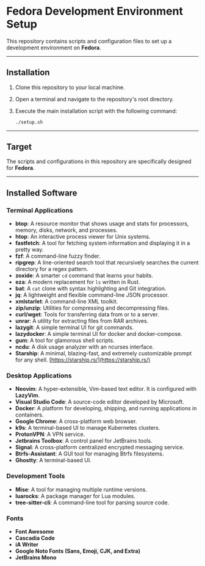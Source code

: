 # Fedora Development Environment Setup

This repository contains scripts and configuration files to set up a development environment on **Fedora**.

-----

## Installation

1. Clone this repository to your local machine.

2. Open a terminal and navigate to the repository's root directory.

3. Execute the main installation script with the following command:

    ```bash
    ./setup.sh
    ```

-----

## Target

The scripts and configurations in this repository are specifically designed for **Fedora**.

-----

## Installed Software

### Terminal Applications

* **btop**: A resource monitor that shows usage and stats for processors, memory, disks, network, and processes.
* **htop**: An interactive process viewer for Unix systems.
* **fastfetch**: A tool for fetching system information and displaying it in a pretty way.
* **fzf**: A command-line fuzzy finder.
* **ripgrep**: A line-oriented search tool that recursively searches the current directory for a regex pattern.
* **zoxide**: A smarter `cd` command that learns your habits.
* **eza**: A modern replacement for `ls` written in Rust.
* **bat**: A `cat` clone with syntax highlighting and Git integration.
* **jq**: A lightweight and flexible command-line JSON processor.
* **xmlstarlet**: A command-line XML toolkit.
* **zip/unzip**: Utilities for compressing and decompressing files.
* **curl/wget**: Tools for transferring data from or to a server.
* **unrar**: A utility for extracting files from RAR archives.
* **lazygit**: A simple terminal UI for git commands.
* **lazydocker**: A simple terminal UI for docker and docker-compose.
* **gum**: A tool for glamorous shell scripts.
* **ncdu**: A disk usage analyzer with an ncurses interface.
* **Starship**: A minimal, blazing-fast, and extremely customizable prompt for any shell. [https://starship.rs/](https://starship.rs/)

### Desktop Applications

* **Neovim**: A hyper-extensible, Vim-based text editor. It is configured with **LazyVim**.
* **Visual Studio Code**: A source-code editor developed by Microsoft.
* **Docker**: A platform for developing, shipping, and running applications in containers.
* **Google Chrome**: A cross-platform web browser.
* **k9s**: A terminal-based UI to manage Kubernetes clusters.
* **ProtonVPN**: A VPN service.
* **Jetbrains Toolbox**: A control panel for JetBrains tools.
* **Signal**: A cross-platform centralized encrypted messaging service.
* **Btrfs-Assistant**: A GUI tool for managing Btrfs filesystems.
* **Ghostty**: A terminal-based UI.

### Development Tools

* **Mise**: A tool for managing multiple runtime versions.
* **luarocks**: A package manager for Lua modules.
* **tree-sitter-cli**: A command-line tool for parsing source code.

### Fonts

* **Font Awesome**
* **Cascadia Code**
* **iA Writer**
* **Google Noto Fonts (Sans, Emoji, CJK, and Extra)**
* **JetBrains Mono**
